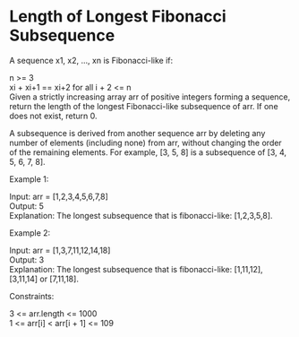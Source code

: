 # Length of Longest Fibonacci Subsequence

A sequence x1, x2, ..., xn is Fibonacci-like if:

n >= 3\
xi + xi+1 == xi+2 for all i + 2 <= n\
Given a strictly increasing array arr of positive integers forming a sequence, return the length of the longest Fibonacci-like subsequence of arr. If one does not exist, return 0.

A subsequence is derived from another sequence arr by deleting any number of elements (including none) from arr, without changing the order of the remaining elements. For example, [3, 5, 8] is a subsequence of [3, 4, 5, 6, 7, 8].

Example 1:

Input: arr = [1,2,3,4,5,6,7,8]\
Output: 5\
Explanation: The longest subsequence that is fibonacci-like: [1,2,3,5,8].

Example 2:

Input: arr = [1,3,7,11,12,14,18]\
Output: 3\
Explanation: The longest subsequence that is fibonacci-like: [1,11,12], [3,11,14] or [7,11,18].

Constraints:

3 <= arr.length <= 1000\
1 <= arr[i] < arr[i + 1] <= 109
